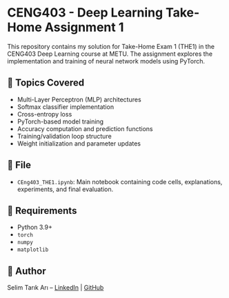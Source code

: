 # CENG403 - Deep Learning Take-Home Assignment 1

This repository contains my solution for Take-Home Exam 1 (THE1) in the CENG403 Deep Learning course at METU. The assignment explores the implementation and training of neural network models using PyTorch.

## 🧠 Topics Covered

- Multi-Layer Perceptron (MLP) architectures
- Softmax classifier implementation
- Cross-entropy loss
- PyTorch-based model training
- Accuracy computation and prediction functions
- Training/validation loop structure
- Weight initialization and parameter updates

## 📁 File

- `CEng403_THE1.ipynb`: Main notebook containing code cells, explanations, experiments, and final evaluation.

## 🔧 Requirements

- Python 3.9+
- `torch`
- `numpy`
- `matplotlib`


## 👤 Author
Selim Tarık Arı – [LinkedIn](https://linkedin.com/in/selim-tarik-ari) | [GitHub](https://github.com/SelTarARI)
